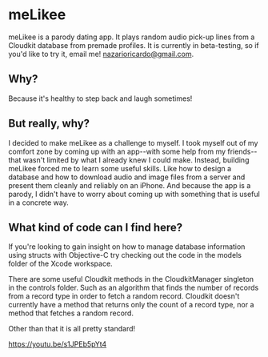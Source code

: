 # meLikee
meLikee is a parody dating app. It plays random audio pick-up lines from a Cloudkit database from premade profiles.
It is currently in beta-testing, so if you'd like to try it, email me! nazarioricardo@gmail.com.

## Why?
Because it's healthy to step back and laugh sometimes!

## But really, why?
I decided to make meLikee as a challenge to myself. I took myself out of my comfort zone by coming up with an app--with some help from my friends--that wasn't limited by what I already knew I could make. Instead, building meLikee forced me to learn some useful skills. Like how to design a database and  how to download audio and image files from a server and present them cleanly and reliably on an iPhone. And because the app is a parody, I didn't have to worry about coming up with something that is useful in a concrete way.

## What kind of code can I find here?
If you're looking to gain insight on how to manage database information using structs with Objective-C try checking out the
code in the models folder of the Xcode workspace.

There are some useful Cloudkit methods in the CloudkitManager singleton in the controls folder. Such as an algorithm that finds the number of records from a record type in order to fetch a random record. Cloudkit doesn't currently have a method 
that returns only the count of a record type, nor a method that fetches a random record.

Other than that it is all pretty standard!

https://youtu.be/s1JPEb5pYt4
